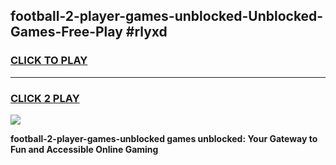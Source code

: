 
## football-2-player-games-unblocked-Unblocked-Games-Free-Play #rlyxd
<h3>
<a href="https://us.freeplayer.one?title=football-2-player-games-unblocked&ref=9M">CLICK TO PLAY</a></h3>
<hr>

<h3>
<a href="https://us.freeplayer.one?title=football-2-player-games-unblocked&ref=9M">CLICK 2 PLAY</a>
  
</h3>

<a href="https://us.freeplayer.one?title=football-2-player-games-unblocked&ref=9M"><img src="https://clearcache.store/games.png"></a>


**football-2-player-games-unblocked games unblocked: Your Gateway to Fun and Accessible Online Gaming**
